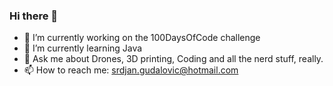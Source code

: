 ### Hi there 👋

<!--
**SrdjanTrail/SrdjanTrail** is a ✨ _special_ ✨ repository because its `README.md` (this file) appears on your GitHub profile.
Here are some ideas to get you started:
-->

- 🔭 I’m currently working on the 100DaysOfCode challenge
- 🌱 I’m currently learning Java
- 💬 Ask me about Drones, 3D printing, Coding and all the nerd stuff, really.
- 📫 How to reach me: srdjan.gudalovic@hotmail.com

